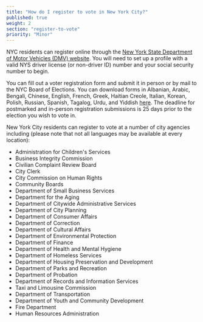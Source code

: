 ```yaml
---
title: "How do I register to vote in New York City?"
published: true
weight: 2
section: "register-to-vote"
priority: "Minor"
---
```


NYC residents can register online through the [New York State Department of Motor Vehicles (DMV) website](https://voterreg.dmv.ny.gov/MotorVoter/). You will need to set up a profile with a valid NYS driver license (or non-driver ID) number and your social security number to begin.  

You can fill out a voter registration form and submit it in person or by mail to the NYC Board of Elections. You can download forms in Albanian, Arabic, Bengali, Chinese, English, French, Greek, Haitian Creole, Italian, Korean, Polish, Russian, Spanish, Tagalog, Urdu, and Yiddish [here](http://www.nyccfb.info/nyc-votes/registering). The deadline for postmarked and in-person registration submissions is 25 days prior to the election you wish to vote in.  

New York City residents can register to vote at a number of city agencies including (please note that not all languages may be available at every location):  

- Administration for Children's Services  
- Business Integrity Commission  
- Civilian Complaint Review Board  
- City Clerk  
- City Commission on Human Rights  
- Community Boards  
- Department of Small Business Services  
- Department for the Aging  
- Department of Citywide Administrative Services  
- Department of City Planning  
- Department of Consumer Affairs  
- Department of Correction  
- Department of Cultural Affairs  
- Department of Environmental Protection  
- Department of Finance  
- Department of Health and Mental Hygiene  
- Department of Homeless Services  
- Department of Housing Preservation and Development  
- Department of Parks and Recreation  
- Department of Probation  
- Department of Records and Information Services  
- Taxi and Limousine Commission  
- Department of Transportation  
- Department of Youth and Community Development  
- Fire Department  
- Human Resources Administration  
